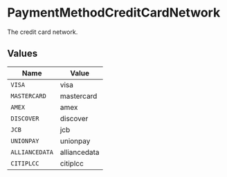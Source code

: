 # PaymentMethodCreditCardNetwork

The credit card network.


## Values

| Name           | Value          |
| -------------- | -------------- |
| `VISA`         | visa           |
| `MASTERCARD`   | mastercard     |
| `AMEX`         | amex           |
| `DISCOVER`     | discover       |
| `JCB`          | jcb            |
| `UNIONPAY`     | unionpay       |
| `ALLIANCEDATA` | alliancedata   |
| `CITIPLCC`     | citiplcc       |